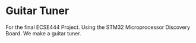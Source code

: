 # Guitar Tuner
For the final ECSE444 Project. 
Using the STM32 Microprocessor Discovery Board. We make a guitar tuner.
